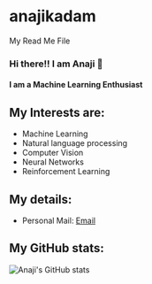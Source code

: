 # anajikadam
My Read Me File

### Hi there!! I am Anaji 👋

#### I am a Machine Learning Enthusiast

## My Interests are:

- Machine Learning
- Natural language processing
- Computer Vision
- Neural Networks
- Reinforcement Learning

## My details:

- Personal Mail: [Email](https://mail.google.com/mail/u/0/?view=cm&fs=1&tf=1&source=mailto&to=anajikadam17@gmail.com)

## My GitHub stats:
![Anaji's GitHub stats](https://github-readme-stats.vercel.app/api?username=anajikadam&show_icons=true&theme=radical)
